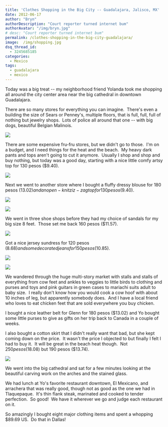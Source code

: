 ```yaml
---
title: 'Clothes Shopping in the Big City -- Guadalajara, Jalisco, MX'
date: 2012-06-17
author: "Bryn"
authorDescription: "Court reporter turned internet bum"
authorAvatar: "/img/bryn.jpg"
# desc: "Court reporter turned internet bum"
permalink: /clothes-shopping-in-the-big-city-guadalajara/
image:  /img/shopping.jpg
dsq_thread_id:
  - 3245685185
categories:
  - Mexico
tags:
  - guadalajara
  - mexico
---
```

Today was a big treat -- my neighborhood friend Yolanda took me shopping all around the city center area near the big cathedral in downtown Guadalajara.

There are so many stores for everything you can imagine.  There's even a building the size of Sears or Penney's, multiple floors, that is full, full, full of nothing but jewelry shops.  Lots of police all around that one -- with big dogs, beautiful Belgian Malinois.

![](/img/market.jpg)

There are some expensive fru-fru stores, but we didn't go to those.  I'm on a budget, and I need things for the heat and the beach.  My heavy dark pants and tops aren't going to cut it anymore.  Usually I shop and shop and buy nothing, but today was a good day, starting with a nice little comfy artsy top for 130 pesos ($9.40).

![](/img/blouse2.jpg)

Next we went to another store where I bought a fluffy dressy blouse for 180 pesos ($13.02) and an open-knit ziz-zag top for 130 pesos ($9.40).

![](/img/skirt.jpg)

![](/img/blouse.jpg)

We went in three shoe shops before they had my choice of sandals for my big size 8 feet.  Those set me back 160 pesos ($11.57).

![](/img/shoes.jpg)

Got a nice jersey sundress for 120 pesos ($8.68) and some decorated jeans for 150 pesos ($10.85).

![](/img/pinkdress.jpg)

![](/img/jeans.jpg)

We wandered through the huge multi-story market with stalls and stalls of everything from cow feet and ankles to veggies to little birds to clothing and purses and toys and pink guitars in green cases to mariachi suits adult to baby size.  I really don't know how you would cook a cow hoof with about 10 inches of leg, but apparently somebody does.  And I have a local friend who loves to eat chicken feet that are sold everywhere you buy chicken.

I bought a nice leather belt for Glenn for 180 pesos ($13.02) and Yo bought some little purses to give as gifts on her trip back to Canada in a couple of weeks.

I also bought a cotton skirt that I didn't really want that bad, but she kept coming down on the price.  It wasn't the price I objected to but finally I felt I had to buy it.  It will be great in the beach heat though.  Not $250 pesos ($18.08) but 190 pesos ($13.74).

![](/imagesgreenskirt.jpg)

We went into the big cathedral and sat for a few minutes looking at the beautiful carving work on the arches and the stained glass.

We had lunch at Yo's favorite restaurant downtown, El Mexicano, and arrachera that was really good, though not as good as the one we had in Tlaquepaque.  It's thin flank steak, marinated and cooked to tender perfection.  So good!  We have it wherever we go and judge each restaurant on it.

So amazingly I bought eight major clothing items and spent a whopping $89.69 US.  Do that in Dallas!